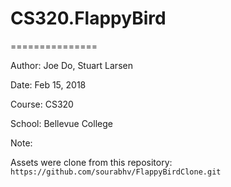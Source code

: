 # CS320.FlappyBird
===============

Author: Joe Do, Stuart Larsen

Date: Feb 15, 2018

Course: CS320

School: Bellevue College


Note:

Assets were clone from this repository: `https://github.com/sourabhv/FlappyBirdClone.git`
